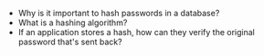 * Why is it important to hash passwords in a database?
* What is a hashing algorithm?
* If an application stores a hash, how can they verify the original password that's sent back?
